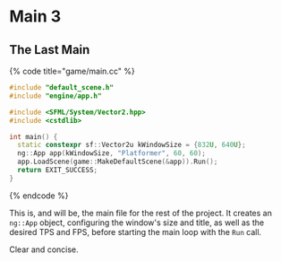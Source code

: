 # Main 3

## The Last Main

{% code title="game/main.cc" %}
```cpp
#include "default_scene.h"
#include "engine/app.h"

#include <SFML/System/Vector2.hpp>
#include <cstdlib>

int main() {
  static constexpr sf::Vector2u kWindowSize = {832U, 640U};
  ng::App app(kWindowSize, "Platformer", 60, 60);
  app.LoadScene(game::MakeDefaultScene(&app)).Run();
  return EXIT_SUCCESS;
}
```
{% endcode %}

This is, and will be, the main file for the rest of the project. It creates an `ng::App` object, configuring the window's size and title, as well as the desired TPS and FPS, before starting the main loop with the `Run` call.&#x20;

Clear and concise.
